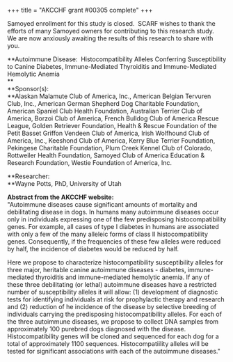 +++
title = "AKCCHF grant #00305 complete"
+++

Samoyed enrollment for this study is closed.  SCARF wishes to thank the
efforts of many Samoyed owners for contributing to this research study. 
We are now anxiously awaiting the results of this research to share with
you.

**Autoimmune Disease:  Histocompatibility Alleles Conferring
Susceptibility to Canine Diabetes, Immune-Mediated Thyroiditis and
Immune-Mediated Hemolytic Anemia \
**\
**Sponsor(s): \
**Alaskan Malamute Club of America, Inc., American Belgian Tervuren
Club, Inc., American German Shepherd Dog Charitable Foundation, American
Spaniel Club Health Foundation, Australian Terrier Club of America,
Borzoi Club of America, French Bulldog Club of America Rescue League,
Golden Retriever Foundation, Health & Rescue Foundation of the Petit
Basset Griffon Vendeen Club of America, Irish Wolfhound Club of America,
Inc., Keeshond Club of America, Kerry Blue Terrier Foundation, Pekingese
Charitable Foundation, Plum Creek Kennel Club of Colorado, Rottweiler
Health Foundation, Samoyed Club of America Education & Research
Foundation, Westie Foundation of America, Inc.

**Researcher: \
**Wayne Potts, PhD, University of Utah

**Abstract from the AKCCHF website:** \
\"Autoimmune diseases cause significant amounts of mortality and
debilitating disease in dogs. In humans many autoimmune diseases occur
only in individuals expressing one of the few predisposing
histocompatibility genes. For example, all cases of type I diabetes in
humans are associated with only a few of the many alleleic forms of
class II histocompatibility genes. Consequently, if the frequencies of
these few alleles were reduced by half, the incidence of diabetes would
be reduced by half.

Here we propose to characterize histocompatibility susceptibility
alleles for three major, heritable canine autoimmune diseases -
diabetes, immune-mediated thyroiditis and immune-mediated hemolytic
anemia. If any of these three debilitating (or lethal) autoimmune
diseases have a restricted number of susceptibility alleles it will
allow: (1) development of diagnostic tests for identifying individuals
at risk for prophylactic therapy and research and (2) reduction of he
incidence of the disease by selective breeding of individuals carrying
the predisposing histocompatibility alleles. For each of the three
autoimmune diseases, we propose to collect DNA samples from
approximately 100 purebred dogs diagnosed with the disease.
Histocompatibility genes will be cloned and sequenced for each dog for a
total of approximately 1100 sequences. Histocompatiility alleles will be
tested for significant associations with each of the autoimmune
diseases.\"
